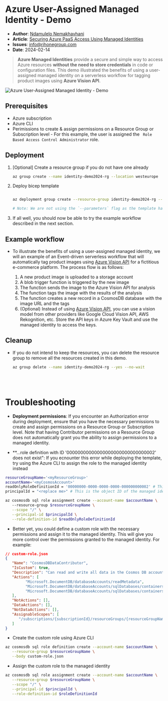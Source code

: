 # Azure User-Assigned Managed Identity - Demo

* **Author**: [Ndamulelo Nemakhavhani](https://blog.ndamulelo.co.za/about)
* **Article**: [Securing Azure PaaS Access Using Managed Identities](https://blog.ndamulelo.co.za/azure-user-assigned-managed-identity-demo)
* **Issues**: [info@rihonegroup.com](mailto:info@info@rihonegroup.com)
* **Date**: 2024-02-14

> **Azure Managed Identities** provide a secure and simple way to access Azure resources **without the need to store credentials** in code or configuration files. This  demo illustrated the benefits of using a user-assigned managed identity on a serverless workflow for tagging product images using **Azure Vision API**.



 ![Azure User-Assigned Managed Identity - Demo](./images/azure-managed-identity-template.png)


## Prerequisites

- Azure subscription
- Azure CLI
- Perimissions to create & assign permissions on a Resource Group or Subscription level - For this example, the user is assigned the `
Role Based Access Control Administrator` role.

## Deployment

1. [Optional] Create a resource group if you do not have one already

   ```bash
   az group create --name identity-demo2024-rg --location westeurope
   ```

2. Deploy bicep template

   ```bash

   az deployment group create --resource-group identity-demo2024-rg --template-file ./main.bicep --confirm-with-what-if

   # Note: We are not using the `--parameters` flag as the template has default values for the parameters. You could create a parameters file or enter the values directly in the command line if you want to override the default values.
   ```

3. If all well, you should now be able to try the example workflow described in the next section.


## Example workflow

- To illustrate the benefits of using a user-assigned managed identity, we will an example of an Event-driven serverless workflow 
that will automatically tag product images using [Azure Vision API](https://azure.microsoft.com/en-us/products/ai-services/ai-vision) for a fictitious e-commerce platform. The process flow is as follows:

  1. A new product image is uploaded to a storage account
  2. A blob trigger function is triggered by the new image
  3. The function sends the image to the Azure Vision API for analysis
  4. The function tags the image with the results of the analysis
  5. The function creates a new record in a CosmosDB database with the image URL and the tags
  6. (Optional) Instead of using [Azure Vision API](https://azure.microsoft.com/en-us/products/ai-services/ai-vision), you can use a vision model from other providers like Google Cloud Vision API, AWS Rekognition, etc. Store 
    the API keys in Azure Key Vault and use the managed identity to access the keys.



## Cleanup

- If you do not intend to keep the resources, you can delete the resource group to remove all the resources created in this demo.

  ```bash
  az group delete --name identity-demo2024-rg --yes --no-wait
  ```

  <br/>
  <br/>


# Troubleshooting

   * **Deployment permissions**: If you encounter an  Authorization error during deployment, ensure that you have the necessary permissions to create and assign permissions on a Resource Group or Subscription level. Note that having Contributor permissions on a Resource Group does not automatically grant you the ability to assign permissions to a managed identity.


   * **...role definition with ID '00000000000000000000000000000002' does not exist": If you ecnounter this error while deploying the template, try using the Azure CLI to assign the role to the managed identity instead

   ```bash 
   resourceGroupName='<myResourceGroup>'
   accountName='<myCosmosAccount>'
   readOnlyRoleDefinitionId = '00000000-0000-0000-0000-000000000002' # This is the ID of the Cosmos DB Built-in Data contributor role definition
   principalId = "<replace me>" # This is the object ID of the managed identity.

   az cosmosdb sql role assignment create --account-name $accountName \ 
      --resource-group $resourceGroupName \
      --scope "/" \
      --principal-id $principalId \
      --role-definition-id $readOnlyRoleDefinitionId
   ```

   * Better yet, you could define a custom role with the necessary permissions and assign it to the managed identity. This will give you more control over the permissions granted to the managed identity. For example:

   ```json 
   // custom-role.json
   {
      "Name": "CosmosDBDataContributor",
      "IsCustom": true,
      "Description": "Can read and write all data in the Cosmos DB account",
      "Actions": [
            "Microsoft.DocumentDB/databaseAccounts/readMetadata",
            "Microsoft.DocumentDB/databaseAccounts/sqlDatabases/containers/items/*",
            "Microsoft.DocumentDB/databaseAccounts/sqlDatabases/containers/*"
      ],
      "NotActions": [],
      "DataActions": [],
      "NotDataActions": [],
      "AssignableScopes": [
         "/subscriptions/{subscriptionId}/resourceGroups/{resourceGroupName}/providers/Microsoft.DocumentDB/databaseAccounts/{databaseAccountName}"
      ]
   }
   ```

   * Create the custom role using Azure CLI

   ```bash
   az cosmosdb sql role definition create --account-name $accountName \
      --resource-group $resourceGroupName \
      --body custom-role.json
   ```

   * Assign the custom role to the managed identity

   ```bash
   az cosmosdb sql role assignment create --account-name $accountName \
      --resource-group $resourceGroupName \
      --scope "/" \
      --principal-id $principalId \
      --role-definition-id $roleDefinitionId
   ```